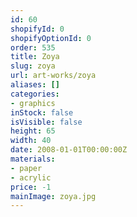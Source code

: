 ```yaml
---
id: 60
shopifyId: 0
shopifyOptionId: 0
order: 535
title: Zoya
slug: zoya
url: art-works/zoya
aliases: []
categories:
- graphics
inStock: false
isVisible: false
height: 65
width: 40
date: 2008-01-01T00:00:00Z
materials:
- paper
- acrylic
price: -1
mainImage: zoya.jpg
---
```

